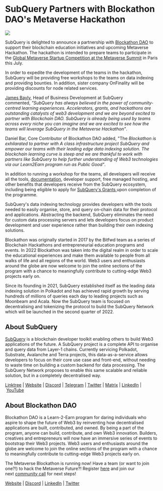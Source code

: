 # SubQuery Partners with Blockathon DAO's Metaverse Hackathon

![](https://miro.medium.com/max/1400/1*ROmTqzpmfmdW_gsBKQQrGQ.png)

SubQuery is delighted to announce a partnership with [Blockathon DAO](https://blockathon.xyz/) to support their blockchain education initiatives and upcoming Metaverse Hackathon. The hackathon is intended to prepare teams to participate in the [Global Metaverse Startup Competition at the Metaverse Summit](https://www.metaverse-summit.org/) in Paris this July.

In order to expedite the development of the teams in the hackathon, SubQuery will be providing free workshops to the teams on data indexing and providing bounties. In addition, sister company OnFinality will be providing discounts for node related services.

[James Bayly](https://twitter.com/jamesabayly), Head of Business Development at SubQuery commented, *"SubQuery has always believed in the power of community-centred learning experiences. Accelerators, grants, and hackathons are outstanding catalysts of web3 development and we are beyond excited to partner with Blockchain DAO. SubQuery is already being used by teams across every niche you can imagine and we are excited to see how the teams will leverage SubQuery in the Metaverse Hackathon"*.

Daniel Bar, Core Contributor of Blockathon DAO added, "The *Blockathon is exhilarated to partner with A class infrastructure project SubQuery and empower our teams with their leading edge data indexing solution. The blockchain learning curve is steep and we are thankful to work with partners like SubQuery to help further understanding of Web3 technologies via our Learn2Earn program run as Public Good"*.

In addition to running a workshop for the teams, all developers will receive all the tools, [documentation](https://doc.subquery.network/), developer support, free managed hosting, and other benefits that developers receive from the SubQuery ecosystem, including being eligible to apply for [SubQuery's Grants ](https://subquery.network/grants)upon completion of the programme.

SubQuery's data indexing technology provides developers with the tools needed to easily organise, store, and query on-chain data for their protocol and applications. Abstracting the backend, SubQuery eliminates the need for custom data processing servers and lets developers focus on product development and user experience rather than building their own indexing solutions.

Blockathon was originally started in 2017 by the Bitfwd team as a series of Blockchain Hackathons and entrepreneurial education programs and events. In 2022 Blockathon was taken into the digital realm in order to scale the educational experiences and make them available to people from all walks of life and all regions of the world. Web3 users and enthusiasts around the globe are now welcome to join the online sections of the program with a chance to meaningfully contribute to cutting-edge Web3 projects early on.

Since its founding in 2021, SubQuery established itself as the leading data indexing solution in Polkadot and has achieved rapid growth by serving hundreds of millions of queries each day to leading projects such as Moonbeam and Acala. Now the SubQuery team is focused on decentralising and tokenizing the protocol to build the SubQuery Network which will be launched in the second quarter of 2022.

## About SubQuery

[SubQuery](https://subquery.network/) is a blockchain developer toolkit enabling others to build Web3 applications of the future. A SubQuery project is a complete API to organise and query data from Layer-1 chains. Currently servicing Polkadot, Substrate, Avalanche and Terra projects, this data-as-a-service allows developers to focus on their core use case and front-end, without needing to waste time on building a custom backend for data processing. The SubQuery Network proposes to enable this same scalable and reliable solution, but in a completely decentralised way.

​​[Linktree](https://linktr.ee/subquerynetwork) | [Website](https://subquery.network/) | [Discord](https://discord.com/invite/78zg8aBSMG) | [Telegram](https://t.me/subquerynetwork) | [Twitter](https://twitter.com/subquerynetwork) | [Matrix](https://matrix.to/#/#subquery:matrix.org) | [LinkedIn](https://www.linkedin.com/company/subquery) | [YouTube](https://www.youtube.com/channel/UCi1a6NUUjegcLHDFLr7CqLw)

## About Blockathon DAO

Blockathon DAO is a Learn-2-Earn program for daring individuals who aspire to shape the future of Web3 by reinventing how decentralised applications are built, contributed, and owned. By being a part of the program, anyone can build, contribute, and own Web3 innovation. Builders, creatives and entrepreneurs will now have an immersive series of events to bootstrap their Web3 projects. Web3 users and enthusiasts around the globe are welcome to join the online sections of the program with a chance to meaningfully contribute to cutting-edge Web3 projects early on.

The Metaverse Blockathon is running now! Have a team (or want to join one?!) to hack the Metaverse Future?! Register [here](https://forms.gle/CK62i8PPLUQ9LxTJ7) and join our next [community call](https://calendar.google.com/event?action=TEMPLATE&tmeid=YjZ0MDY1ODNoYnNqdTkzazYzZW5tZzJpOHMgdGVhbUBibG9ja2F0aG9uLnh5eg&tmsrc=team%40blockathon.xyz) for next steps!

[Website](https://blockathon.xyz/) | [Discord](https://discord.com/invite/gc5yvrEZyd) | [LinkedIn](https://www.linkedin.com/company/blockathon-dao/) | [Twitter](https://twitter.com/blockathon_dao)
